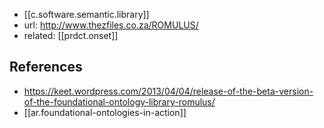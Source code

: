 
- [[c.software.semantic.library]]
- url: http://www.thezfiles.co.za/ROMULUS/
- related: [[prdct.onset]]


## References

- https://keet.wordpress.com/2013/04/04/release-of-the-beta-version-of-the-foundational-ontology-library-romulus/
- [[ar.foundational-ontologies-in-action]]